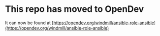 # This repo has moved to OpenDev

It can now be found at [https://opendev.org/windmill/ansible-role-ansible](https://opendev.org/windmill/ansible-role-ansible)
